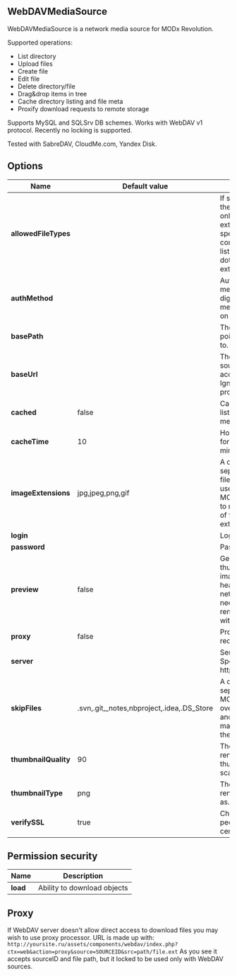 ## WebDAVMediaSource

WebDAVMediaSource is a network media source for MODx Revolution.

Supported operations:

- List directory
- Upload files
- Create file
- Edit file
- Delete directory/file
- Drag&drop items in tree
- Cache directory listing and file meta
- Proxify download requests to remote storage

Supports MySQL and SQLSrv DB schemes. Works with WebDAV v1 protocol. Recently no locking is supported.

Tested with SabreDAV, CloudMe.com, Yandex Disk.

## Options

| Name                 | Default value                              | Description                                                                                                                                                  |
| -------------------- | ------------------------------------------ | ------------------------------------------------------------------------------------------------------------------------------------------------------------ |
| **allowedFileTypes** |                                            | If set, will restrict the files shown to only the specified extensions. Please specify in a comma-separated list, without the dots preceding the extensions. |
| **authMethod**       |                                            | Authorization method: basic or digest. Select method supported on a server.                                                                                  |
| **basePath**         |                                            | The file path to point the Source to.                                                                                                                        |
| **baseUrl**          |                                            | The URL that this source can be accessed from. Ignored if proxified.                                                                                         |
| **cached**           | false                                      | Cache directory listing and file meta.                                                                                                                       |
| **cacheTime**        | 10                                         | Hold cached data for period in minutes.                                                                                                                      |
| **imageExtensions**  | jpg,jpeg,png,gif                           | A comma-separated list of file extensions to use as images. MODX will attempt to make thumbnails of files with these extensions.                             |
| **login**            |                                            | Login name                                                                                                                                                   |
| **password**         |                                            | Password                                                                                                                                                     |
| **preview**          | false                                      | Generate thumbnails for images. May heavily load network traffic as it needs to get whole remote file. Enable with care.                                     |
| **proxy**            | false                                      | Proxify download requests                                                                                                                                    |
| **server**           |                                            | Server address. Specify as: http[s]://host[:port]                                                                                                            |
| **skipFiles**        | .svn,.git,_notes,nbproject,.idea,.DS_Store | A comma-separated list. MODX will skip over and hide files and folders that match any of these.                                                              |
| **thumbnailQuality** | 90                                         | The quality of the rendered thumbnails, in a scale from 0-100.                                                                                               |
| **thumbnailType**    | png                                        | The image type to render thumbnails as.                                                                                                                      |
| **verifySSL**        | true                                       | Check host and peer for SSL certificate                                                                                                                      |

## Permission security

| Name     | Description                 |
| -------- | --------------------------- |
| **load** | Ability to download objects |

## Proxy

If WebDAV server doesn't allow direct access to download files you may wish to use proxy processor.
URL is made up with: `http://yoursite.ru/assets/components/webdav/index.php?ctx=web&action=proxy&source=SOURCEID&src=path/file.ext`
As you see it accepts sourceID and file path, but it locked to be used only with WebDAV sources.
